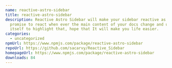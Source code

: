 ```yaml
---
name: reactive-astro-sidebar
title: reactive-astro-sidebar
description: Reactive Astro Sidebar will make your sidebar reactive as it
  promise to react when ever the main content of your docs change and update
  itself to highlight that, hope that It will make you life easier.
categories:
  - uncategorized
npmUrl: https://www.npmjs.com/package/reactive-astro-sidebar
repoUrl: https://github.com/sacarvy/Reactive_Sidebar
homepageUrl: https://www.npmjs.com/package/reactive-astro-sidebar
downloads: 84
---
```

